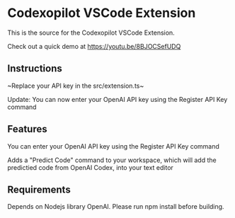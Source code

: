 # Codexopilot VSCode Extension

This is the source for the Codexopilot VSCode Extension.

Check out a quick demo at https://youtu.be/8BJOCSefUDQ

## Instructions

~Replace your API key in the src/extension.ts~

Update: You can now enter your OpenAI API key using the Register API Key command

## Features

You can enter your OpenAI API key using the Register API Key command

Adds a "Predict Code" command to your workspace, which will add the predictied code from OpenAI Codex, into your text editor

## Requirements

Depends on Nodejs library OpenAI. Please run npm install before building.
